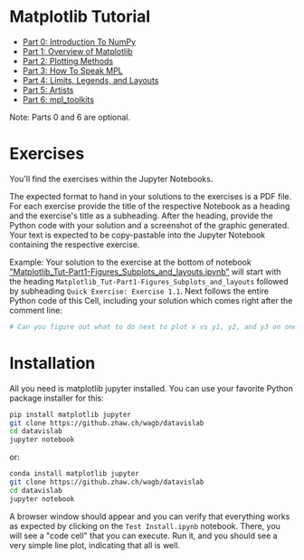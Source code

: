 # Matplotlib Tutorial

* [Part 0: Introduction To NumPy](https://github.zhaw.ch/wagb/datavislab/tree/main/matplotlib_tut/Matplotlib_Tut-Part0-Intro2NumPy.ipynb)
* [Part 1: Overview of Matplotlib](https://github.zhaw.ch/wagb/datavislab/tree/main/matplotlib_tut/Matplotlib_Tut-Part1-Figures_Subplots_and_layouts.ipynb)
* [Part 2: Plotting Methods](https://github.zhaw.ch/wagb/datavislab/tree/main/matplotlib_tut/Matplotlib_Tut-Part2-Plotting_Methods_Overview.ipynb)
* [Part 3: How To Speak MPL](https://github.zhaw.ch/wagb/datavislab/tree/main/matplotlib_tut/Matplotlib_Tut-Part3-HowToSpeakMPL.ipynb)
* [Part 4: Limits, Legends, and Layouts](https://github.zhaw.ch/wagb/datavislab/tree/main/matplotlib_tut/Matplotlib_Tut-Part4-Limits_Legends_and_Layouts.ipynb)
* [Part 5: Artists](https://github.zhaw.ch/wagb/datavislab/tree/main/matplotlib_tut/Matplotlib_Tut-Part5-Artists.ipynb)
* [Part 6: mpl_toolkits](https://github.zhaw.ch/wagb/datavislab/tree/main/matplotlib_tut/Matplotlib_Tut-Part6-mpl_toolkits.ipynb)

Note: Parts 0 and 6 are optional. 

# Exercises
You'll find the exercises within the Jupyter Notebooks.

The expected format to hand in your solutions to the exercises is a PDF file.
For each exercise provide the title of the respective Notebook as a heading and the exercise's title
as a subheading.
After the heading, provide the Python code with your solution and a screenshot of the graphic generated.
Your text is expected to be copy-pastable into the Jupyter Notebook containing the respective exercise.

Example: Your solution to the exercise at the bottom of notebook ["Matplotlib_Tut-Part1-Figures_Subplots_and_layouts.ipynb"](https://github.zhaw.ch/wagb/datavislab/tree/main/matplotlib_tut/Matplotlib_Tut-Part1-Figures_Subplots_and_layouts.ipynb)
will start with the heading `Matplotlib_Tut-Part1-Figures_Subplots_and_layouts` followed by subheading `Quick Exercise: Exercise 1.1`.
Next follows the entire Python code of this Cell, including your solution which comes right after the comment line:
```Python
# Can you figure out what to do next to plot x vs y1, y2, and y3 on one figure?
```


# Installation
All you need is matplotlib jupyter installed.
You can use your favorite Python package installer for this:

```bash
pip install matplotlib jupyter
git clone https://github.zhaw.ch/wagb/datavislab
cd datavislab
jupyter notebook
```

or:

```bash
conda install matplotlib jupyter
git clone https://github.zhaw.ch/wagb/datavislab
cd datavislab
jupyter notebook
```
A browser window should appear and you can verify that everything works as expected by clicking on the `Test Install.ipynb` notebook. There, you will see a "code cell" that you can execute. Run it, and you should see a very simple line plot, indicating that all is well.

